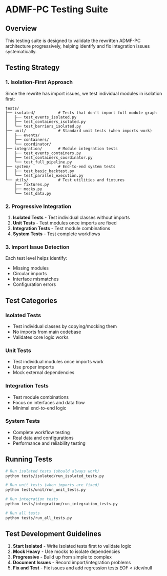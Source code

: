 # ADMF-PC Testing Suite

## Overview

This testing suite is designed to validate the rewritten ADMF-PC architecture progressively, helping identify and fix integration issues systematically.

## Testing Strategy

### 1. Isolation-First Approach

Since the rewrite has import issues, we test individual modules in isolation first:

```
tests/
├── isolated/          # Tests that don't import full module graph
│   ├── test_events_isolated.py
│   ├── test_containers_isolated.py
│   └── test_barriers_isolated.py
├── unit/              # Standard unit tests (when imports work)
│   ├── events/
│   ├── containers/
│   └── coordinator/
├── integration/       # Module integration tests
│   ├── test_events_containers.py
│   ├── test_containers_coordinator.py
│   └── test_full_pipeline.py
├── system/            # End-to-end system tests
│   ├── test_basic_backtest.py
│   └── test_parallel_execution.py
└── utils/             # Test utilities and fixtures
    ├── fixtures.py
    ├── mocks.py
    └── test_data.py
```

### 2. Progressive Integration

1. **Isolated Tests** - Test individual classes without imports
2. **Unit Tests** - Test modules once imports are fixed
3. **Integration Tests** - Test module combinations
4. **System Tests** - Test complete workflows

### 3. Import Issue Detection

Each test level helps identify:
- Missing modules
- Circular imports
- Interface mismatches
- Configuration errors

## Test Categories

### Isolated Tests
- Test individual classes by copying/mocking them
- No imports from main codebase
- Validates core logic works

### Unit Tests  
- Test individual modules once imports work
- Use proper imports
- Mock external dependencies

### Integration Tests
- Test module combinations
- Focus on interfaces and data flow
- Minimal end-to-end logic

### System Tests
- Complete workflow testing
- Real data and configurations
- Performance and reliability testing

## Running Tests

```bash
# Run isolated tests (should always work)
python tests/isolated/run_isolated_tests.py

# Run unit tests (when imports are fixed)
python tests/unit/run_unit_tests.py

# Run integration tests  
python tests/integration/run_integration_tests.py

# Run all tests
python tests/run_all_tests.py
```

## Test Development Guidelines

1. **Start Isolated** - Write isolated tests first to validate logic
2. **Mock Heavy** - Use mocks to isolate dependencies  
3. **Progressive** - Build up from simple to complex
4. **Document Issues** - Record import/integration problems
5. **Fix and Test** - Fix issues and add regression tests
EOF < /dev/null